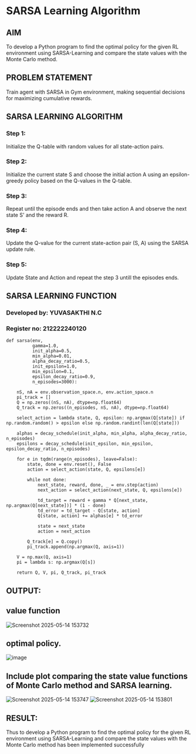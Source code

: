 # SARSA Learning Algorithm


## AIM
To develop a Python program to find the optimal policy for the given RL environment using SARSA-Learning and compare the state values with the Monte Carlo method.

## PROBLEM STATEMENT
Train agent with SARSA in Gym environment, making sequential decisions for maximizing cumulative rewards.

## SARSA LEARNING ALGORITHM
### Step 1:
Initialize the Q-table with random values for all state-action pairs.

### Step 2:
Initialize the current state S and choose the initial action A using an epsilon-greedy policy based on the Q-values in the Q-table.

### Step 3:
Repeat until the episode ends and then take action A and observe the next state S' and the reward R.

### Step 4:
Update the Q-value for the current state-action pair (S, A) using the SARSA update rule.

### Step 5:
Update State and Action and repeat the step 3 untill the episodes ends.

## SARSA LEARNING FUNCTION
### Developed by: YUVASAKTHI N.C
### Register no: 212222240120
```
def sarsa(env,
          gamma=1.0,
          init_alpha=0.5,
          min_alpha=0.01,
          alpha_decay_ratio=0.5,
          init_epsilon=1.0,
          min_epsilon=0.1,
          epsilon_decay_ratio=0.9,
          n_episodes=3000):

    nS, nA = env.observation_space.n, env.action_space.n
    pi_track = []
    Q = np.zeros((nS, nA), dtype=np.float64)
    Q_track = np.zeros((n_episodes, nS, nA), dtype=np.float64)

    select_action = lambda state, Q, epsilon: np.argmax(Q[state]) if np.random.random() > epsilon else np.random.randint(len(Q[state]))

    alphas = decay_schedule(init_alpha, min_alpha, alpha_decay_ratio, n_episodes)
    epsilons = decay_schedule(init_epsilon, min_epsilon, epsilon_decay_ratio, n_episodes)

    for e in tqdm(range(n_episodes), leave=False):
        state, done = env.reset(), False
        action = select_action(state, Q, epsilons[e])

        while not done:
            next_state, reward, done, _ = env.step(action)
            next_action = select_action(next_state, Q, epsilons[e])

            td_target = reward + gamma * Q[next_state, np.argmax(Q[next_state])] * (1 - done)
            td_error = td_target - Q[state, action]
            Q[state, action] += alphas[e] * td_error

            state = next_state
            action = next_action

        Q_track[e] = Q.copy()
        pi_track.append(np.argmax(Q, axis=1))

    V = np.max(Q, axis=1)
    pi = lambda s: np.argmax(Q[s])

    return Q, V, pi, Q_track, pi_track
```

## OUTPUT:
## value function
![Screenshot 2025-05-14 153732](https://github.com/user-attachments/assets/c7e3853e-a8cc-481b-840d-b4952d39bdd5)


##  optimal policy.
![image](https://github.com/user-attachments/assets/d71ddb2c-9a7e-4aab-8967-251c84e64c43)





## Include plot comparing the state value functions of Monte Carlo method and SARSA learning.
![Screenshot 2025-05-14 153747](https://github.com/user-attachments/assets/eaf4e876-7ffb-4541-b521-cc8a22daf2c0)
![Screenshot 2025-05-14 153801](https://github.com/user-attachments/assets/943da442-945e-4e88-a23d-ab7e9e1779c4)


## RESULT:

Thus to develop a Python program to find the optimal policy for the given RL environment using SARSA-Learning and compare the state values with the Monte Carlo method has been implemented successfully
